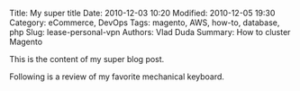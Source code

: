 Title: My super title
Date: 2010-12-03 10:20
Modified: 2010-12-05 19:30
Category: eCommerce, DevOps
Tags: magento, AWS, how-to, database, php
Slug: lease-personal-vpn
Authors: Vlad Duda
Summary: How to cluster Magento

This is the content of my super blog post.

Following is a review of my favorite mechanical keyboard.
